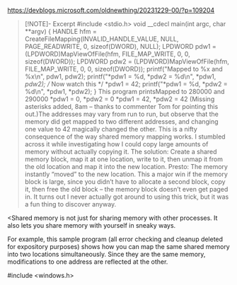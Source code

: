 https://devblogs.microsoft.com/oldnewthing/20231229-00/?p=109204
>[!NOTE]- Excerpt
>#include <stdio.h>
> void __cdecl main(int argc, char **argv)
>{
 >   HANDLE hfm = CreateFileMapping(INVALID_HANDLE_VALUE, NULL,
 >                   PAGE_READWRITE, 0, sizeof(DWORD), NULL);
 >   LPDWORD pdw1 = (LPDWORD)MapViewOfFile(hfm, FILE_MAP_WRITE,
 >                                         0, 0, sizeof(DWORD));
 >   LPDWORD pdw2 = (LPDWORD)MapViewOfFile(hfm, FILE_MAP_WRITE,
 >                                         0, 0, sizeof(DWORD));
 >   printf("Mapped to %x and %x\n", pdw1, pdw2);
 >   printf("*pdw1 = %d, *pdw2 = %d\n", *pdw1, *pdw2);
>    /* Now watch this */
 >   *pdw1 = 42;
 >   printf("*pdw1 = %d, *pdw2 = %d\n", *pdw1, *pdw2);
>}
>This program printsMapped to 280000 and 290000
>*pdw1 = 0, *pdw2 = 0
>*pdw1 = 42, *pdw2 = 42
>(Missing asterisks added, 8am – thanks to commenter Tom for pointing this out.)The addresses may vary from run to run, but observe that the memory did get mapped to two different addresses, and changing one value to 42 magically changed the other.
This is a nifty consequence of the way shared memory mapping works. I stumbled across it while investigating how I could copy large amounts of memory without actually copying it. The solution: Create a shared memory block, map it at one location, write to it, then unmap it from the old location and map it into the new location. Presto: The memory instantly “moved” to the new location. This a major win if the memory block is large, since you didn’t have to allocate a second block, copy it, then free the old block – the memory block doesn’t even get paged in.
It turns out I never actually got around to using this trick, but it was a fun thing to discover anyway.




<Shared memory is not just for sharing memory with other processes. It also lets you share memory with yourself in sneaky ways.

For example, this sample program (all error checking and cleanup deleted for expository purposes) shows how you can map the same shared memory into two locations simultaneously. Since they are the same memory, modifications to one address are reflected at the other.

#include <windows.h>
